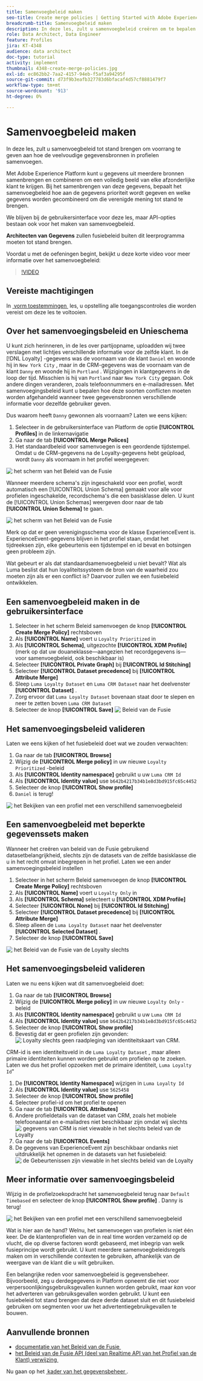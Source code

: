 ```yaml
---
title: Samenvoegbeleid maken
seo-title: Create merge policies | Getting Started with Adobe Experience Platform for Data Architects and Data Engineers
breadcrumb-title: Samenvoegbeleid maken
description: In deze les, zult u samenvoegbeleid creëren om te bepalen hoe de gegevens in profielen samenvoegen.
role: Data Architect, Data Engineer
feature: Profiles
jira: KT-4348
audience: data architect
doc-type: tutorial
activity: implement
thumbnail: 4348-create-merge-policies.jpg
exl-id: ec862bb2-7aa2-4157-94eb-f5af3a94295f
source-git-commit: d73f9b3eafb327783d6bfacaf4d57cf8881479f7
workflow-type: tm+mt
source-wordcount: '913'
ht-degree: 0%

---
```


# Samenvoegbeleid maken

<!--20 min-->

In deze les, zult u samenvoegbeleid tot stand brengen om voorrang te geven aan hoe de veelvoudige gegevensbronnen in profielen samenvoegen.

Met Adobe Experience Platform kunt u gegevens uit meerdere bronnen samenbrengen en combineren om een volledig beeld van elke afzonderlijke klant te krijgen. Bij het samenbrengen van deze gegevens, bepaalt het samenvoegbeleid hoe aan de gegevens prioriteit wordt gegeven en welke gegevens worden gecombineerd om die verenigde mening tot stand te brengen.

We blijven bij de gebruikersinterface voor deze les, maar API-opties bestaan ook voor het maken van samenvoegbeleid.

**Architecten van Gegevens** zullen fusiebeleid buiten dit leerprogramma moeten tot stand brengen.

Voordat u met de oefeningen begint, bekijkt u deze korte video voor meer informatie over het samenvoegbeleid:
>[!VIDEO](https://video.tv.adobe.com/v/330433?learn=on&enablevpops)

## Vereiste machtigingen

In [&#x200B; vorm toestemmingen &#x200B;](configure-permissions.md) les, u opstelling alle toegangscontroles die worden vereist om deze les te voltooien.

<!--* Permission items **[!UICONTROL Profile Management]** > **[!UICONTROL View Merge Policies]** and **[!UICONTROL Manage Merge Policies]**
* Permission item **[!UICONTROL Profile Management]** > **[!UICONTROL View Profiles]** and **[!UICONTROL Manage Profiles]**
* Permission item **[!UICONTROL Sandboxes]** > `Luma Tutorial`
* User-role access to the `Luma Tutorial Platform` product profile
-->

## Over het samenvoegingsbeleid en Unieschema

U kunt zich herinneren, in de les over partijopname, uploadden wij twee verslagen met lichtjes verschillende informatie voor de zelfde klant. In de [!DNL Loyalty] -gegevens was de voornaam van de klant `Daniel` en woonde hij in `New York City` , maar in de CRM-gegevens was de voornaam van de klant `Danny` en woonde hij in `Portland` . Wijzigingen in klantgegevens in de loop der tijd. Misschien is hij van `Portland` naar `New York City` gegaan. Ook andere dingen veranderen, zoals telefoonnummers en e-mailadressen. Met samenvoegingsbeleid kunt u bepalen hoe deze soorten conflicten moeten worden afgehandeld wanneer twee gegevensbronnen verschillende informatie voor dezelfde gebruiker geven.

Dus waarom heeft `Danny` gewonnen als voornaam? Laten we eens kijken:

1. Selecteer in de gebruikersinterface van Platform de optie **[!UICONTROL Profiles]** in de linkernavigatie
1. Ga naar de tab **[!UICONTROL Merge Polices]**
1. Het standaardbeleid voor samenvoegen is een geordende tijdstempel. Omdat u de CRM-gegevens na de Loyalty-gegevens hebt geüpload, wordt `Danny` als voornaam in het profiel weergegeven:

![&#x200B; het scherm van het Beleid van de Fusie &#x200B;](assets/mergepolicies-default.png)

Wanneer meerdere schema&#39;s zijn ingeschakeld voor een profiel, wordt automatisch een [!UICONTROL Union Schema] gemaakt voor alle voor profielen ingeschakelde, recordschema&#39;s die een basisklasse delen. U kunt de [!UICONTROL Union Schemas] weergeven door naar de tab **[!UICONTROL Union Schema]** te gaan.

![&#x200B; het scherm van het Beleid van de Fusie &#x200B;](assets/mergepolicies-unionSchema.png)

Merk op dat er geen verenigingsschema voor de klasse ExperienceEvent is. ExperienceEvent-gegevens blijven in het profiel staan, omdat het tijdreeksen zijn, elke gebeurtenis een tijdstempel en id bevat en botsingen geen probleem zijn.

Wat gebeurt er als dat standaardsamenvoegbeleid u niet bevalt? Wat als Luma beslist dat hun loyaliteitssysteem de bron van de waarheid zou moeten zijn als er een conflict is? Daarvoor zullen we een fusiebeleid ontwikkelen.

## Een samenvoegbeleid maken in de gebruikersinterface

1. Selecteer in het scherm Beleid samenvoegen de knop **[!UICONTROL Create Merge Policy]** rechtsboven
1. Als **[!UICONTROL Name]** voert u `Loyalty Prioritized` in
1. Als **[!UICONTROL Schema]**, uitgezochte **[!UICONTROL XDM Profile]** (merk op dat uw douaneklasse—aangezien het recordgegevens is—voor samenvoegbeleid, ook beschikbaar is)
1. Selecteer **[!UICONTROL Private Graph]** bij **[!UICONTROL Id Stitching]**
1. Selecteer **[!UICONTROL Dataset precedence]** bij **[!UICONTROL Attribute Merge]**
1. Sleep `Luma Loyalty Dataset` en `Luma CRM Dataset` naar het deelvenster **[!UICONTROL Dataset]** .
1. Zorg ervoor dat `Luma Loyalty Dataset` bovenaan staat door te slepen en neer te zetten boven `Luma CRM Dataset`
1. Selecteer de knop **[!UICONTROL Save]**
   <!--do i need to explain Private Graph? Is that GA?-->
   ![&#x200B; Beleid van de Fusie &#x200B;](assets/mergepolicies-newPolicy.png)

## Het samenvoegingsbeleid valideren

Laten we eens kijken of het fusiebeleid doet wat we zouden verwachten:

1. Ga naar de tab **[!UICONTROL Browse]**
1. Wijzig de **[!UICONTROL Merge policy]** in uw nieuwe `Loyalty Prioritized` -beleid
1. Als **[!UICONTROL Identity namespace]** gebruikt u uw `Luma CRM Id`
1. Als **[!UICONTROL Identity value]** use `b642b4217b34b1e8d3bd915fc65c4452`
1. Selecteer de knop **[!UICONTROL Show profile]**
1. `Daniel` is terug!

![&#x200B; het Bekijken van een profiel met een verschillend samenvoegbeleid &#x200B;](assets/mergepolicies-lookupProfileWithMergePolicy.png)

## Een samenvoegbeleid met beperkte gegevenssets maken

Wanneer het creëren van beleid van de Fusie gebruikend datasetbelangrijkheid, slechts zijn de datasets van de zelfde basisklasse die u in het recht omvat inbegrepen in het profiel. Laten we een ander samenvoegingsbeleid instellen

1. Selecteer in het scherm Beleid samenvoegen de knop **[!UICONTROL Create Merge Policy]** rechtsboven
1. Als **[!UICONTROL Name]** voert u `Loyalty Only` in
1. Als **[!UICONTROL Schema]** selecteert u **[!UICONTROL XDM Profile]**
1. Selecteer **[!UICONTROL None]** bij **[!UICONTROL Id Stitching]**
1. Selecteer **[!UICONTROL Dataset precedence]** bij **[!UICONTROL Attribute Merge]**
1. Sleep alleen de `Luma Loyalty Dataset` naar het deelvenster **[!UICONTROL Selected Dataset]** .
1. Selecteer de knop **[!UICONTROL Save]**

![&#x200B; het Beleid van de Fusie van de Loyalty slechts &#x200B;](assets/mergepolicies-loyaltyOnly.png)

## Het samenvoegingsbeleid valideren

Laten we nu eens kijken wat dit samenvoegbeleid doet:

1. Ga naar de tab **[!UICONTROL Browse]**
1. Wijzig de **[!UICONTROL Merge policy]** in uw nieuwe `Loyalty Only` -beleid
1. Als **[!UICONTROL Identity namespace]** gebruikt u uw `Luma CRM Id`
1. Als **[!UICONTROL Identity value]** use `b642b4217b34b1e8d3bd915fc65c4452`
1. Selecteer de knop **[!UICONTROL Show profile]**
1. Bevestig dat er geen profielen zijn gevonden:
   ![&#x200B; Loyalty slechts geen raadpleging van identiteitskaart van CRM.](assets/mergepolicies-loyaltyOnly-noCrmLookup.png)

CRM-id is een identiteitsveld in de `Luma Loyalty Dataset` , maar alleen primaire identiteiten kunnen worden gebruikt om profielen op te zoeken. Laten we dus het profiel opzoeken met de primaire identiteit, `Luma Loyalty Id`&quot;

1. De **[!UICONTROL Identity Namespace]** wijzigen in `Luma Loyalty Id`
1. Als **[!UICONTROL Identity value]** use `5625458`
1. Selecteer de knop **[!UICONTROL Show profile]**
1. Selecteer profiel-id om het profiel te openen
1. Ga naar de tab **[!UICONTROL Attributes]**
1. Andere profieldetails van de dataset van CRM, zoals het mobiele telefoonaantal en e-mailadres niet beschikbaar zijn omdat wij slechts
   ![&#x200B; gegevens van CRM is niet viewable in het slechts beleid van de Loyalty &#x200B;](assets/mergepolicies-loyaltyOnly-attributes.png)
1. Ga naar de tab **[!UICONTROL Events]**
1. De gegevens van ExperienceEvent zijn beschikbaar ondanks niet uitdrukkelijk het opnemen in de datasets van het fusiebeleid:
   ![&#x200B; de Gebeurtenissen zijn viewable in het slechts beleid van de Loyalty &#x200B;](assets/mergepolicies-loyaltyOnly-events.png)

## Meer informatie over samenvoegingsbeleid

Wijzig in de profielzoekopdracht het samenvoegbeleid terug naar `Default Timebased` en selecteer de knop **[!UICONTROL Show profile]** . Danny is terug!

![&#x200B; het Bekijken van een profiel met een verschillend samenvoegbeleid &#x200B;](assets/mergepolicies-backToDanny.png)

Wat is hier aan de hand? Welnu, het samenvoegen van profielen is niet één keer. De de klantenprofielen van de in real time worden verzameld op de vlucht, die op diverse factoren wordt gebaseerd, met inbegrip van welk fusieprincipe wordt gebruikt. U kunt meerdere samenvoegbeleidsregels maken om in verschillende contexten te gebruiken, afhankelijk van de weergave van de klant die u wilt gebruiken.

Een belangrijke reden voor samenvoegbeleid is gegevensbeheer. Bijvoorbeeld, zeg u derdegegevens in Platform opneemt die niet voor verpersoonlijkingsgebruiksgevallen kunnen worden gebruikt, maar _kan_ voor het adverteren van gebruiksgevallen worden gebruikt. U kunt een fusiebeleid tot stand brengen dat deze derde dataset sluit en dit fusiebeleid gebruiken om segmenten voor uw het advertentiegebruikgevallen te bouwen.

## Aanvullende bronnen

* [&#x200B; documentatie van het Beleid van de Fusie &#x200B;](https://experienceleague.adobe.com/docs/experience-platform/profile/merge-policies/overview.html?lang=nl-NL)
* [&#x200B; het Beleid van de Fusie API (deel van Realtime API van het Profiel van de Klant) verwijzing &#x200B;](https://www.adobe.io/experience-platform-apis/references/profile/#tag/Merge-policies)

Nu gaan op het [&#x200B; kader van het gegevensbeheer &#x200B;](apply-data-governance-framework.md).
